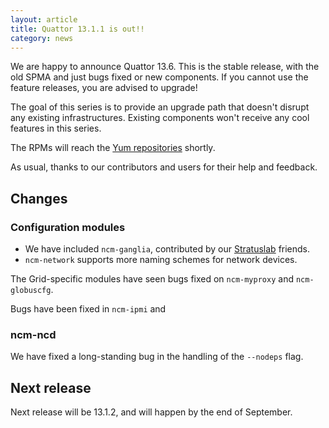 ```yaml
---
layout: article
title: Quattor 13.1.1 is out!!
category: news
---
```


We are happy to announce Quattor 13.6.  This is the stable release,
with the old SPMA and just bugs fixed or new components.  If you
cannot use the feature releases, you are advised to upgrade!

The goal of this series is to provide an upgrade path that doesn't
disrupt any existing infrastructures.  Existing components won't
receive any cool features in this series.

The RPMs will reach the [Yum repositories](http://yum.quattor.org)
shortly.

As usual, thanks to our contributors and users for their help and
feedback.

## Changes

### Configuration modules

* We have included `ncm-ganglia`, contributed by our
[Stratuslab](http://stratuslab.eu) friends.
* `ncm-network` supports more naming schemes for network devices.

The Grid-specific modules have seen bugs fixed on `ncm-myproxy` and
`ncm-globuscfg`.

Bugs have been fixed in `ncm-ipmi` and

### ncm-ncd

We have fixed a long-standing bug in the handling of the `--nodeps`
flag.

## Next release

Next release will be 13.1.2, and will happen by the end of September.

